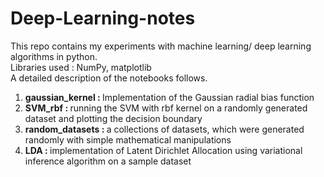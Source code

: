 # Deep-Learning-notes

This repo contains my experiments with machine learning/ deep learning algorithms in python.<br>
Libraries used : NumPy, matplotlib <br>
A detailed description of the notebooks follows. <br>
1. <b>gaussian_kernel : </b>Implementation of the Gaussian radial bias function  
2. <b>SVM_rbf : </b>running the SVM with rbf kernel on a randomly generated dataset and plotting the decision boundary  
3. <b>random_datasets : </b>a collections of datasets, which were generated randomly with simple mathematical manipulations
4. <b>LDA : </b>implementation of Latent Dirichlet Allocation using variational inference algorithm on a sample dataset 

